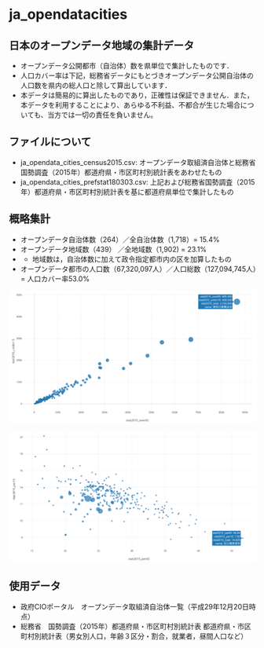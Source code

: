 # ja_opendatacities
## 日本のオープンデータ地域の集計データ
- オープンデータ公開都市（自治体）数を県単位で集計したものです．
- 人口カバー率は下記，総務省データにもとづきオープンデータ公開自治体の人口数を県内の総人口と除して算出しています．
- 本データは簡易的に算出したものであり，正確性は保証できません．また，本データを利用することにより、あらゆる不利益、不都合が生じた場合についても、当方では一切の責任を負いません。

## ファイルについて
- ja_opendata_cities_census2015.csv: オープンデータ取組済自治体と総務省国勢調査（2015年）都道府県・市区町村別統計表をあわせたもの
-  	ja_opendata_cities_prefstat180303.csv: 上記および総務省国勢調査（2015年）都道府県・市区町村別統計表を基に都道府県単位で集計したもの

## 概略集計
- オープンデータ自治体数（264）／全自治体数（1,718）= 15.4%
- オープンデータ地域数（439） ／全地域数（1,902) = 23.1%
- * 地域数は，自治体数に加えて政令指定都市内の区を加算したもの
- オープンデータ都市の人口数（67,320,097人）／人口総数（127,094,745人）= 人口カバー率53.0%

![OpenDataCities_population](images/ODCities_pop.png "OpenDataCities_population")

![OpenDataCities_pop.rate](images/ODCities_rate.png "OpenDataCities_population_rate")


## 使用データ
- 政府CIOポータル　オープンデータ取組済自治体一覧（平成29年12月20日時点） 
- 総務省　国勢調査（2015年）都道府県・市区町村別統計表  都道府県・市区町村別統計表（男女別人口，年齢３区分・割合，就業者，昼間人口など） 
